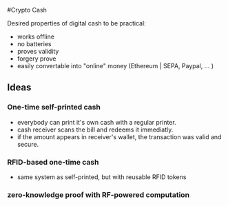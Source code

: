 #Crypto Cash

Desired properties of digital cash to be practical:
- works offline
- no batteries
- proves validity
- forgery prove
- easily convertable into "online" money (Ethereum | SEPA, Paypal, ... )


## Ideas 
### One-time self-printed cash 
- everybody can print it's own cash with a regular printer.
- cash receiver scans the bill and redeems it immediatly. 
- if the amount appears in receiver's wallet, the transaction was valid and secure. 

### RFID-based one-time cash
- same system as self-printed, but with reusable RFID tokens 


### zero-knowledge proof with RF-powered computation 
